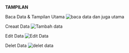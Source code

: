**TAMPILAN**

Baca Data & Tampilan Utama
![baca data dan juga utama](https://github.com/user-attachments/assets/ae6b1ab9-1ba2-4957-a075-7589411210bd)

Creaat Data
![Tambah data](https://github.com/user-attachments/assets/88cb7679-55b5-4879-8e76-2b5464a08f12)

Edit Data
![Edit Data](https://github.com/user-attachments/assets/37d43b9c-a074-4c66-b31b-f9704b0fecf9)

Delet Data
![delet data](https://github.com/user-attachments/assets/6c53d220-a245-4918-9517-e81ff9060150)
